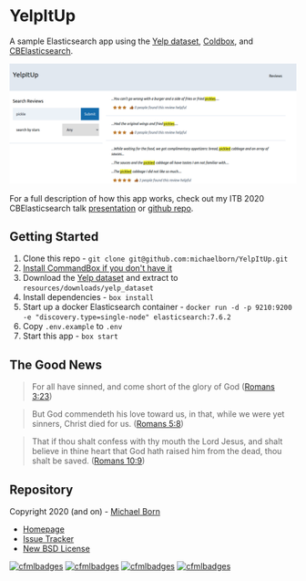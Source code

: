 # YelpItUp

A sample Elasticsearch app using the [Yelp dataset](https://www.yelp.com/dataset/), [Coldbox](https://www.coldbox.org/), and [CBElasticsearch](https://cbelasticsearch.ortusbooks.com/).

![YelpItUp app showing sample Yelp reviews for "pickle"](includes/images/yelp-it-up-pickle-search.png)

For a full description of how this app works, check out my ITB 2020 CBElasticsearch talk [presentation](https://slides.com/michaelborn/power-up-with-cbelasticsearch#/) or [github repo](https://github.com/michaelborn/ITB2020-CBElasticsearch-talk).

## Getting Started

1. Clone this repo - `git clone git@github.com:michaelborn/YelpItUp.git`
2. [Install CommandBox if you don't have it](https://commandbox.ortusbooks.com/getting-started-guide)
3. Download the [Yelp dataset](https://www.yelp.com/dataset) and extract to `resources/downloads/yelp_dataset`
4. Install dependencies - `box install`
5. Start up a docker Elasticsearch container - `docker run -d -p 9210:9200 -e "discovery.type=single-node" elasticsearch:7.6.2`
6. Copy `.env.example` to `.env`
7. Start this app - `box start`

## The Good News

> For all have sinned, and come short of the glory of God ([Romans 3:23](https://www.kingjamesbibleonline.org/Romans-3-23/))

> But God commendeth his love toward us, in that, while we were yet sinners, Christ died for us. ([Romans 5:8](https://www.kingjamesbibleonline.org/Romans-5-8))

> That if thou shalt confess with thy mouth the Lord Jesus, and shalt believe in thine heart that God hath raised him from the dead, thou shalt be saved. ([Romans 10:9](https://www.kingjamesbibleonline.org/Romans-10-9/))
 
## Repository

Copyright 2020 (and on) - [Michael Born](https://michaelborn.me/)

* [Homepage](https://bitbucket.org/michaelborn_me/cfevents/src/master/)
* [Issue Tracker](https://bitbucket.org/michaelborn_me/cfevents/issues?status=new&status=open)
* [New BSD License](https://bitbucket.org/michaelborn_me/cfevents/src/master/LICENSE.txt)

[![cfmlbadges](https://cfmlbadges.monkehworks.com/images/badges/made-with-cfml.svg)](https://cfmlbadges.monkehworks.com) [![cfmlbadges](https://cfmlbadges.monkehworks.com/images/badges/tested-with-testbox.svg)](https://cfmlbadges.monkehworks.com) [![cfmlbadges](https://cfmlbadges.monkehworks.com/images/badges/powered-by-coffee.svg)](https://cfmlbadges.monkehworks.com) [![cfmlbadges](https://cfmlbadges.monkehworks.com/images/badges/i-can-bench-press-ben-nadel.svg)](https://cfmlbadges.monkehworks.com)